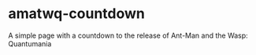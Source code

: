 # amatwq-countdown
A simple page with a countdown to the release of Ant-Man and the Wasp: Quantumania
